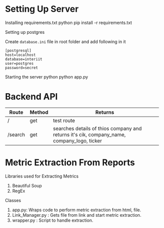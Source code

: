 # Setting Up Server
Installing requirements.txt
python
pip install -r requirements.txt

Setting up postgres

Create `database.ini` file in root folder and add following in it

```
[postgresql]
host=localhost
database=interiit
user=postgres
password=secret
```

Starting the server
python
python app.py


# Backend API

| Route       | Method     | Returns |
| ----------- | ----------- | --------|
| /      | get       | test route |
| /search   | get   | searches details of thios company and returns it's cik, company_name, company_logo, ticker |

# Metric Extraction From Reports

Libraries used for Extracting Metrics
1) Beautiful Soup
2) RegEx

Classes
1) app.py: Wraps code to perform metric extraction from html, file.
2) Link_Manager.py : Gets file from link and start metric extraction.
3) wrapper.py : Script to handle extraction.
